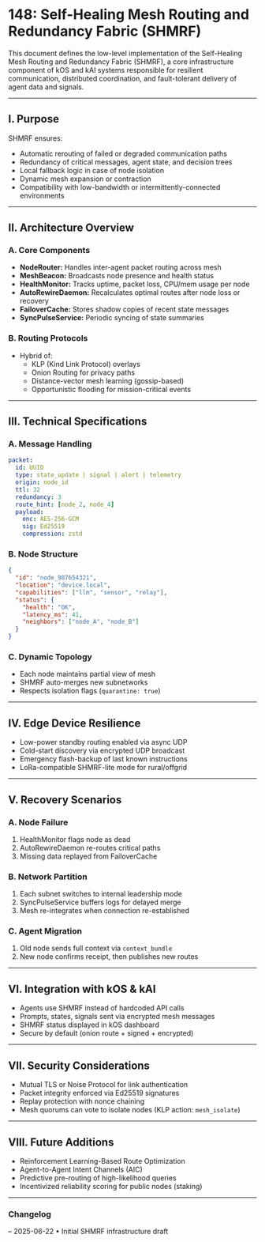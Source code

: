 # 148: Self-Healing Mesh Routing and Redundancy Fabric (SHMRF)

This document defines the low-level implementation of the Self-Healing Mesh Routing and Redundancy Fabric (SHMRF), a core infrastructure component of kOS and kAI systems responsible for resilient communication, distributed coordination, and fault-tolerant delivery of agent data and signals.

---

## I. Purpose

SHMRF ensures:

- Automatic rerouting of failed or degraded communication paths
- Redundancy of critical messages, agent state, and decision trees
- Local fallback logic in case of node isolation
- Dynamic mesh expansion or contraction
- Compatibility with low-bandwidth or intermittently-connected environments

---

## II. Architecture Overview

### A. Core Components

- **NodeRouter:** Handles inter-agent packet routing across mesh
- **MeshBeacon:** Broadcasts node presence and health status
- **HealthMonitor:** Tracks uptime, packet loss, CPU/mem usage per node
- **AutoRewireDaemon:** Recalculates optimal routes after node loss or recovery
- **FailoverCache:** Stores shadow copies of recent state messages
- **SyncPulseService:** Periodic syncing of state summaries

### B. Routing Protocols

- Hybrid of:
  - KLP (Kind Link Protocol) overlays
  - Onion Routing for privacy paths
  - Distance-vector mesh learning (gossip-based)
  - Opportunistic flooding for mission-critical events

---

## III. Technical Specifications

### A. Message Handling

```yaml
packet:
  id: UUID
  type: state_update | signal | alert | telemetry
  origin: node_id
  ttl: 32
  redundancy: 3
  route_hint: [node_2, node_4]
  payload:
    enc: AES-256-GCM
    sig: Ed25519
    compression: zstd
```

### B. Node Structure

```json
{
  "id": "node_987654321",
  "location": "device.local",
  "capabilities": ["llm", "sensor", "relay"],
  "status": {
    "health": "OK",
    "latency_ms": 41,
    "neighbors": ["node_A", "node_B"]
  }
}
```

### C. Dynamic Topology

- Each node maintains partial view of mesh
- SHMRF auto-merges new subnetworks
- Respects isolation flags (`quarantine: true`)

---

## IV. Edge Device Resilience

- Low-power standby routing enabled via async UDP
- Cold-start discovery via encrypted UDP broadcast
- Emergency flash-backup of last known instructions
- LoRa-compatible SHMRF-lite mode for rural/offgrid

---

## V. Recovery Scenarios

### A. Node Failure

1. HealthMonitor flags node as dead
2. AutoRewireDaemon re-routes critical paths
3. Missing data replayed from FailoverCache

### B. Network Partition

1. Each subnet switches to internal leadership mode
2. SyncPulseService buffers logs for delayed merge
3. Mesh re-integrates when connection re-established

### C. Agent Migration

1. Old node sends full context via `context_bundle`
2. New node confirms receipt, then publishes new routes

---

## VI. Integration with kOS & kAI

- Agents use SHMRF instead of hardcoded API calls
- Prompts, states, signals sent via encrypted mesh messages
- SHMRF status displayed in kOS dashboard
- Secure by default (onion route + signed + encrypted)

---

## VII. Security Considerations

- Mutual TLS or Noise Protocol for link authentication
- Packet integrity enforced via Ed25519 signatures
- Replay protection with nonce chaining
- Mesh quorums can vote to isolate nodes (KLP action: `mesh_isolate`)

---

## VIII. Future Additions

- Reinforcement Learning-Based Route Optimization
- Agent-to-Agent Intent Channels (AIC)
- Predictive pre-routing of high-likelihood queries
- Incentivized reliability scoring for public nodes (staking)

---

### Changelog

– 2025-06-22 • Initial SHMRF infrastructure draft


